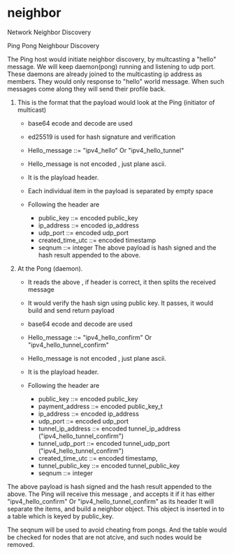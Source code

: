 # neighbor
Network Neighbor Discovery



Ping Pong Neighbour Discovery 

The Ping host would initiate neighbor discovery, by 
multcasting a "hello" message.
We will keep daemon(pong) running and listening to udp port. 
These daemons are already joined to the multicasting ip address as members.
They would only response to "hello" world message. When such messages come along
they will send their profile back.

1. This is the format that the payload would look at the Ping (initiator of multicast)
	- base64 ecode and decode are used
	- ed25519 is used for hash signature and verification
	- Hello_message ::= "ipv4_hello" Or "ipv4_hello_tunnel"
	- Hello_message is not encoded , just plane ascii.
	- It is the playload header.
	- Each individual item in the payload is separated by empty space
  
	- Following the header are 
		- public_key ::= encoded public_key
		- ip_address ::= encoded ip_address
		- udp_port ::= encoded udp_port
		- created_time_utc ::= encoded timestamp
		- seqnum ::= integer
The above payload is hash signed and the hash result appended to the above.

2.	At the Pong (daemon).
	- It reads the above , if header is correct, it then splits the received message
	- It would verify the hash sign using public key. It passes, it would build and send return payload
	- base64 ecode and decode are used
	- Hello_message ::= "ipv4_hello_confirm" Or "ipv4_hello_tunnel_confirm"
	- Hello_message is not encoded , just plane ascii.
	- It is the playload header.
    
    - Following the header are 
		- public_key ::= encoded public_key
		- payment_address ::= encoded public_key_t
		- ip_address ::= encoded ip_address
		- udp_port ::= encoded udp_port
		- tunnel_ip_address ::= encoded tunnel_ip_address ("ipv4_hello_tunnel_confirm")
		- tunnel_udp_port ::= encoded tunnel_udp_port ("ipv4_hello_tunnel_confirm")
		- created_time_utc ::= encoded timestamp,
		- tunnel_public_key ::= encoded tunnel_public_key
		- seqnum ::= integer

The above payload is hash signed and the hash result appended to the above.
The Ping will receive this message , and accepts it if it has either
"ipv4_hello_confirm" Or "ipv4_hello_tunnel_confirm" as its header
It will separate the items, and build a neighbor object. This object is 
inserted in to a table which is keyed by public_key.

The seqnum will be used to avoid cheating from pongs. And the table would be 
checked for nodes that are not atcive, and such nodes would be removed.

